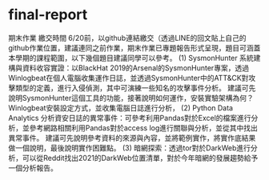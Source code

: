 # final-report
期末作業
繳交時間 6/20前，以github連結繳交（透過LINE的回文貼上自己的github作業位置，建議連同之前作業，期末作業已專題報告形式呈現，題目可涵蓋本學期的課程範圍，以下幾個題目建議同學可以參考。
(1)  SysmonHunter 系統建構與資料收容實證：以BlackHat 2019的Arsenal的SysmonHunter專案，透過Winlogbeat在個人電腦收集運作日誌，並透過SysmonHunter中的ATT&CK對攻擊類型的定義，進行入侵偵測，其中可演練一些知名的攻擊事件分析。
建議可先說明SysmonHunter這個工具的功能，接著說明如何運作，安裝實驗架構為何？Winlogbeat安裝設定方式，並收集電腦日誌進行分析，
(2) Python Data Analytics 分析資安日誌的異常事件：可參考利用Pandas對於Excel的檔案進行分析，並參考網路相關利用Pandas對於access log進行關聯與分析，並從其中找出異常事件。
建議可先說明參考資料的來源與內容，並將範例實作，將實作底結果做一個說明，最後說明實作困難點。
(3) 暗網探索：透過tor對於DarkWeb進行分析，可以從Reddit找出2021的DarkWeb位置清單，對於今年暗網的發展趨勢給予一個分析報告。
